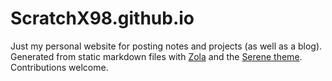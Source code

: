 # ScratchX98.github.io

Just my personal website for posting notes and projects (as well as a blog). Generated from static markdown files with [Zola](https://www.getzola.org) and the [Serene theme](https://www.getzola.org/themes/serene). Contributions welcome.
